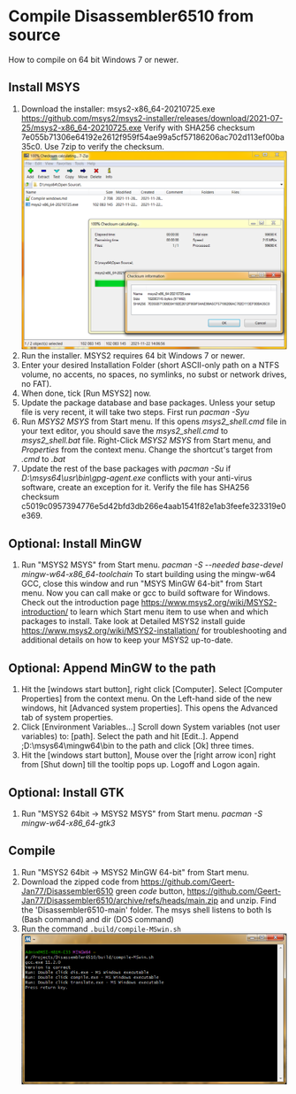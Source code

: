 # Compile Disassembler6510 from source

How to compile on 64 bit Windows 7 or newer.

## Install MSYS

1. Download the installer: msys2-x86_64-20210725.exe https://github.com/msys2/msys2-installer/releases/download/2021-07-25/msys2-x86_64-20210725.exe Verify with SHA256 checksum 7e055b71306e64192e2612f959f54ae99a5cf57186206ac702d113ef00ba35c0. Use 7zip to verify the checksum.
![screenshot](https://github.com/Geert-Jan77/Disassembler6510/blob/main/doc/screenshot1.png)
2. Run the installer. MSYS2 requires 64 bit Windows 7 or newer.
3. Enter your desired Installation Folder (short ASCII-only path on a NTFS volume, no accents, no spaces, no symlinks, no subst or network drives, no FAT).
4. When done, tick [Run MSYS2] now.
5. Update the package database and base packages. Unless your setup file is very recent, it will take two steps. First run *pacman -Syu*
6. Run *MSYS2 MSYS* from Start menu. If this opens *msys2_shell.cmd* file in your text editor, you should save the *msys2_shell.cmd* to *msys2_shell.bat* file. Right-Click *MSYS2 MSYS* from Start menu, and *Properties* from the context menu. Change the shortcut's target from *.cmd* to *.bat*
7. Update the rest of the base packages with *pacman -Su* if *D:\msys64\usr\bin\gpg-agent.exe* conflicts with your anti-virus software, create an exception for it. Verify the file has SHA256 checksum c5019c0957394776e5d42bfd3db266e4aab1541f82e1ab3feefe323319e0e369.

## Optional: Install MinGW

1. Run "MSYS2 MSYS" from Start menu. *pacman -S --needed base-devel mingw-w64-x86_64-toolchain*
   To start building using the mingw-w64 GCC, close this window and run "MSYS MinGW 64-bit" from Start menu. Now you can call make or gcc to build software for Windows. Check out the introduction page https://www.msys2.org/wiki/MSYS2-introduction/ to learn which Start menu item to use when and which packages to install. Take look at Detailed MSYS2 install guide https://www.msys2.org/wiki/MSYS2-installation/ for troubleshooting and additional details on how to keep your MSYS2 up-to-date.

## Optional: Append MinGW to the path

1.  Hit the [windows start button], right click [Computer]. Select [Computer Properties] from the context menu. On the Left-hand side of the new windows, 
hit [Advanced system properties]. This opens the Advanced tab of system properties.
2.  Click [Environment Variables...]  Scroll down System variables (not user variables) to: [path]. Select the path and hit [Edit..]. 
Append ;D:\msys64\mingw64\bin to the path and click [Ok] three times. 
3.  Hit the [windows start button], Mouse over the [right arrow icon] right from [Shut down] till the tooltip pops up. Logoff and Logon again. 

## Optional: Install GTK

1. Run "MSYS2 64bit -> MSYS2 MSYS" from Start menu. *pacman -S mingw-w64-x86_64-gtk3* 

## Compile

1.  Run "MSYS2 64bit -> MSYS2 MinGW 64-bit" from Start menu. 
2.  Download the zipped code from https://github.com/Geert-Jan77/Disassembler6510 green *code* button, https://github.com/Geert-Jan77/Disassembler6510/archive/refs/heads/main.zip and unzip. Find the 'Disassembler6510-main' folder. The msys shell listens to both ls (Bash command) and dir (DOS command)
3.  Run the command <code>.build/compile-MSwin.sh</code>
![screenshot](https://github.com/Geert-Jan77/Disassembler6510/blob/main/doc/screenshot2.png)

 

